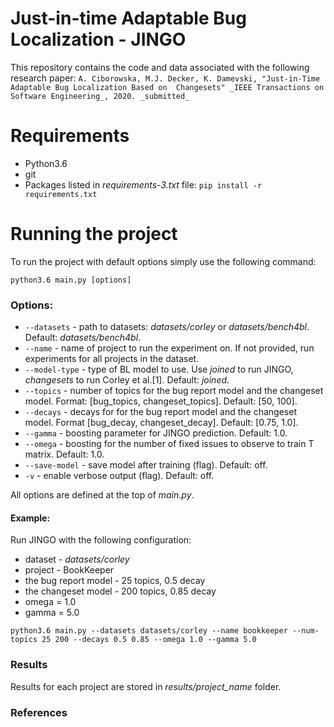 # Just-in-time Adaptable Bug Localization - JINGO

This repository contains the code and data associated with the following research paper:
`
A. Ciborowska, M.J. Decker, K. Damevski, "Just-in-Time Adaptable Bug Localization Based on 
Changesets" _IEEE Transactions on Software Engineering_, 2020. _submitted_
`

# Requirements
* Python3.6
* git
* Packages listed in _requirements-3.txt_ file: `pip install -r requirements.txt`

# Running the project
To run the project with default options simply use the following command:

`python3.6 main.py [options]`

### Options:
* `--datasets` - path to datasets: _datasets/corley_ or _datasets/bench4bl_. Default: _datasets/bench4bl_.
* `--name` - name of project to run the experiment on. If not provided, run experiments for all projects in the dataset.
* `--model-type` - type of BL model to use. Use _joined_ to run JINGO, _changesets_ to run Corley et al.[1]. Default: _joined_.
* `--topics` - number of topics for the bug report model and the changeset model. Format: [bug_topics, changeset_topics]. Default: [50, 100].
* `--decays` - decays for for the bug report model and the changeset model. Format [bug_decay, changeset_decay]. Default: [0.75, 1.0].
* `--gamma` - boosting parameter for JINGO prediction. Default: 1.0.
* `--omega` - boosting for the number of fixed issues to observe to train T matrix. Default: 1.0.
* `--save-model` - save model after training (flag). Default: off.
* `-v` - enable verbose output (flag). Default: off.

All options are defined at the top of _main.py_.


#### Example:
Run JINGO with the following configuration:
* dataset - _datasets/corley_
* project - BookKeeper
* the bug report model - 25 topics, 0.5 decay
* the changeset model - 200 topics, 0.85 decay
* omega = 1.0
* gamma = 5.0

`python3.6 main.py --datasets datasets/corley --name bookkeeper --num-topics 25 200 --decays 0.5 0.85 --omega 1.0 --gamma 5.0`

### Results
Results for each project are stored in _results/project_name_ folder.

### References

